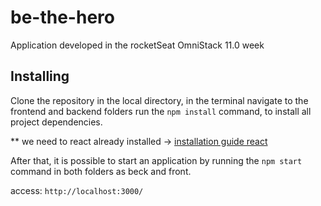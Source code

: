 # be-the-hero
Application developed in the rocketSeat OmniStack 11.0 week

## Installing  
 
Clone the repository in the local directory, in the terminal navigate to the frontend and backend folders run the <code>npm install</code> command, to install all project dependencies.

** we need to react already installed -> [installation guide react](https://makandracards.com/reactjs-quick/52419-install-reactjs-windows)

After that, it is possible to start an application by running the <code>npm start</code> command in both folders as beck and front.

access: <code>http://localhost:3000/</code>




